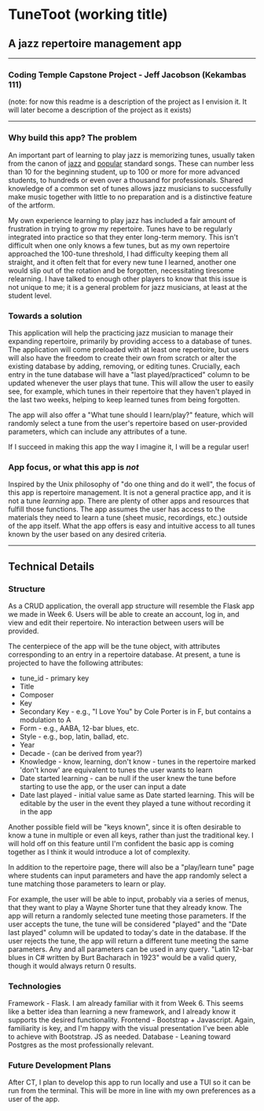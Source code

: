 # TuneToot (working title)
## A jazz repertoire management app
***
### Coding Temple Capstone Project - Jeff Jacobson (Kekambas 111)
(note: for now this readme is a description of the project as I envision it. It will later become a description of the project as it exists)
***

### Why build this app? The problem
An important part of learning to play jazz is memorizing tunes, usually taken from the canon of [jazz](https://en.wikipedia.org/wiki/List_of_jazz_standards) and [popular](https://en.wikipedia.org/wiki/Great_American_Songbook) standard songs.
These can number less than 10 for the beginning student, up to 100 or more for more advanced students, to hundreds or even over a thousand for professionals. Shared knowledge of a common set of tunes allows jazz musicians to successfully make music together with little to no preparation and is a distinctive feature of the artform.

My own experience learning to play jazz has included a fair amount of frustration in trying to grow my repertoire. Tunes have to be regularly integrated into practice so that they enter long-term memory. This isn't difficult when one only knows a few tunes, but as my own repertoire approached the 100-tune threshold, I had difficulty keeping them all straight, and it often felt that for every new tune I learned, another one would slip out of the rotation and be forgotten, necessitating tiresome relearning. I have talked to enough other players to know that this issue is not unique to me; it is a general problem for jazz musicians, at least at the student level.

### Towards a solution
This application will help the practicing jazz musician to manage their expanding repertoire, primarily by providing access to a database of tunes. The application will come preloaded with at least one repertoire, but users will also have the freedom to create their own from scratch or alter the existing database by adding, removing, or editing tunes. Crucially, each entry in the tune database will have a "last played/practiced" column to be updated whenever the user plays that tune. This will allow the user to easily see, for example, which tunes in their repertoire that they haven't played in the last two weeks, helping to keep learned tunes from being forgotten.

The app will also offer a "What tune should I learn/play?" feature, which will randomly select a tune from the user's repertoire based on user-provided parameters, which can include any attributes of a tune.

If I succeed in making this app the way I imagine it, I will be a regular user!

### App focus, or what this app is *not*
Inspired by the Unix philosophy of "do one thing and do it well", the focus of this app is repertoire management. It is not a general practice app, and it is not a tune *learning* app. There are plenty of other apps and resources that fulfill those functions. The app assumes the user has access to the materials they need to learn a tune (sheet music, recordings, etc.) outside of the app itself. What the app offers is easy and intuitive access to all tunes known by the user based on any desired criteria.

---

## Technical Details
### Structure
As a CRUD application, the overall app structure will resemble the Flask app we made in Week 6. Users will be able to create an account, log in, and view and edit their repertoire. No interaction between users will be provided.

The centerpiece of the app will be the tune object, with attributes corresponding to an entry in a repertoire database.
At present, a tune is projected to have the following attributes:

* tune_id - primary key
* Title
* Composer
* Key
* Secondary Key - e.g., "I Love You" by Cole Porter is in F, but contains a modulation to A
* Form - e.g., AABA, 12-bar blues, etc.
* Style - e.g., bop, latin, ballad, etc.
* Year
* Decade - (can be derived from year?)
* Knowledge - know, learning, don't know - tunes in the repertoire marked 'don't know' are equivalent to tunes the user wants to learn
* Date started learning - can be null if the user knew the tune before starting to use the app, or the user can input a date
* Date last played - initial value same as Date started learning. This will be editable by the user in the event they played a tune without recording it in the app

Another possible field will be "keys known", since it is often desirable to know a tune in multiple or even all keys, rather than just the traditional key. I will hold off on this feature until I'm confident the basic app is coming together as I think it would introduce a lot of complexity.

In addition to the repertoire page, there will also be a "play/learn tune" page where students can input parameters and have the app randomly select a tune matching those parameters to learn or play.

For example, the user will be able to input, probably via a series of menus, that they want to play a Wayne Shorter tune that they already know. The app will return a randomly selected tune meeting those parameters. If the user accepts the tune, the tune will be considered "played" and the "Date last played" column will be updated to today's date in the database. If the user rejects the tune, the app will return a different tune meeting the same parameters. Any and all parameters can be used in any query. "Latin 12-bar blues in C# written by Burt Bacharach in 1923" would be a valid query, though it would always return 0 results.

### Technologies
Framework - Flask. I am already familiar with it from Week 6. This seems like a better idea than learning a new framework, and I already know it supports the desired functionality.
Frontend - Bootstrap + Javascript. Again, familiarity is key, and I'm happy with the visual presentation I've been able to achieve with Bootstrap. JS as needed.
Database - Leaning toward Postgres as the most professionally relevant.


### Future Development Plans
After CT, I plan to develop this app to run locally and use a TUI so it can be run from the terminal. This will be more in line with my own preferences as a user of the app.
